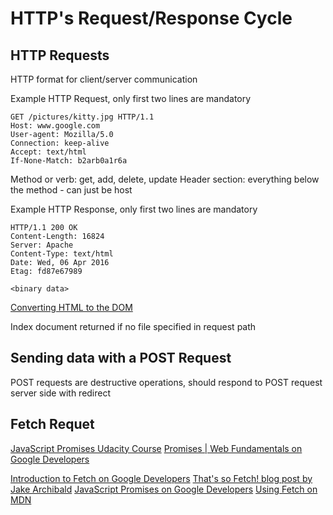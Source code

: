 # HTTP's Request/Response Cycle

## HTTP Requests

HTTP format for client/server communication

Example HTTP Request, only first two lines are mandatory

```
GET /pictures/kitty.jpg HTTP/1.1
Host: www.google.com
User-agent: Mozilla/5.0
Connection: keep-alive
Accept: text/html
If-None-Match: b2arb0a1r6a
```

Method or verb: get, add, delete, update
Header section: everything below the method - can just be host

Example HTTP Response, only first two lines are mandatory

```
HTTP/1.1 200 OK
Content-Length: 16824
Server: Apache
Content-Type: text/html
Date: Wed, 06 Apr 2016
Etag: fd87e67989

<binary data>
```

[Converting HTML to the DOM](https://classroom.udacity.com/courses/ud884/lessons/1464158642/concepts/15290985490923)

Index document returned if no file specified in request path

## Sending data with a POST Request

POST requests are destructive operations, should respond to POST request server 
side with redirect

## Fetch Requet

[JavaScript Promises Udacity Course](https://www.udacity.com/course/javascript-promises--ud898)
[Promises | Web Fundamentals on Google Developers](https://developers.google.com/web/fundamentals/getting-started/primers/promises?hl=en)

[Introduction to Fetch on Google Developers](https://developers.google.com/web/updates/2015/03/introduction-to-fetch?hl=en)
[That's so Fetch! blog post by Jake Archibald](https://jakearchibald.com/2015/thats-so-fetch/)
[JavaScript Promises on Google Developers](https://developers.google.com/web/fundamentals/getting-started/primers/promises?hl=en)
[Using Fetch on MDN](https://developer.mozilla.org/en-US/docs/Web/API/Fetch_API/Using_Fetch)

